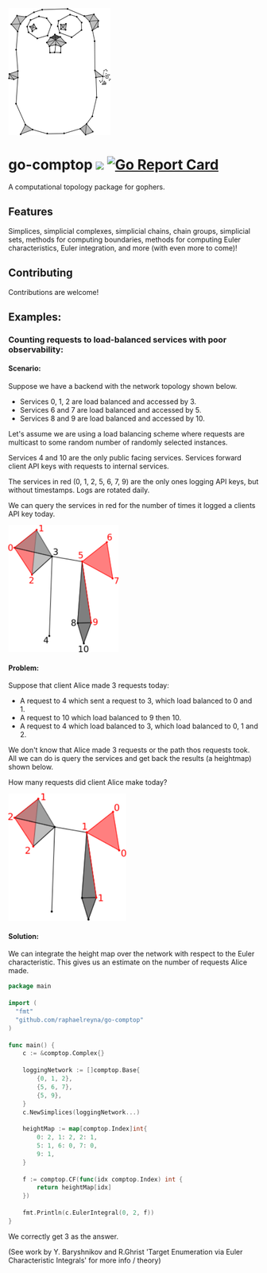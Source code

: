 <img src="https://github.com/raphaelreyna/go-comptop/raw/master/logo/logo.png" height="256px">

# go-comptop [![](https://godoc.org/github.com/raphaelreyna/go-comptop?status.svg)](http://godoc.org/github.com/raphaelreyna/go-comptop) [![Go Report Card](https://goreportcard.com/badge/github.com/raphaelreyna/go-comptop)](https://goreportcard.com/report/github.com/raphaelreyna/go-comptop)

A computational topology package for gophers.

## Features
Simplices, simplicial complexes, simplicial chains, chain groups, simplicial sets, methods for computing boundaries, methods for computing Euler characteristics, Euler integration, and more (with even more to come)!

## Contributing
Contributions are welcome!

## Examples:
### Counting requests to load-balanced services with poor observability:
#### Scenario:
Suppose we have a backend with the network topology shown below.

- Services 0, 1, 2 are load balanced and accessed by 3.
- Services 6 and 7 are load balanced and accessed by 5.
- Services 8 and 9 are load balanced and accessed by 10. 

Let's assume we are using a load balancing scheme where requests are multicast to some random number of randomly selected instances.

Services 4 and 10 are the only public facing services.
Services forward client API keys with requests to internal services.

The services in red (0, 1, 2, 5, 6, 7, 9) are the only ones logging API keys, but without timestamps.
Logs are rotated daily.

We can query the services in red for the number of times it logged a clients API key today.

<img src="https://github.com/raphaelreyna/go-comptop/raw/master/examples/microservices//images/labels.png" height="256px">

#### Problem:
Suppose that client Alice made 3 requests today:
- A request to 4 which sent a request to 3, which load balanced to 0 and 1.
- A request to 10 which load balanced to 9 then 10.
- A request to 4 which load balanced to 3, which load balanced to 0, 1 and 2.

We don't know that Alice made 3 requests or the path thos requests took. All we can do is query the services and get back the results (a heightmap) shown below.


How many requests did client Alice make today?


<img src="https://github.com/raphaelreyna/go-comptop/raw/master/examples/microservices//images/heightMap.png" height="256px">

#### Solution:
We can integrate the height map over the network with respect to the Euler characteristic.
This gives us an estimate on the number of requests Alice made.
```go
package main

import (
  "fmt"
  "github.com/raphaelreyna/go-comptop"
)

func main() {
	c := &comptop.Complex{}
  
	loggingNetwork := []comptop.Base{
		{0, 1, 2},
		{5, 6, 7},
		{5, 9},
	}
	c.NewSimplices(loggingNetwork...)

	heightMap := map[comptop.Index]int{
		0: 2, 1: 2, 2: 1,
		5: 1, 6: 0, 7: 0,
		9: 1,
	}

	f := comptop.CF(func(idx comptop.Index) int {
		return heightMap[idx]
	})

	fmt.Println(c.EulerIntegral(0, 2, f))
}
```

We correctly get 3 as the answer.

(See work by Y. Baryshnikov and R.Ghrist 'Target Enumeration via Euler Characteristic Integrals' for more info / theory)
